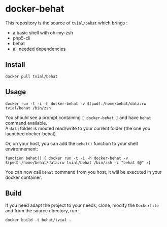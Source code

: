 docker-behat
============

This repository is the source of `tvial/behat` which brings :  
- a basic shell with oh-my-zsh  
- php5-cli  
- behat  
- all needed dependencies  

## Install

    docker pull tvial/behat

## Usage

    docker run -t -i -h docker-behat -v $(pwd):/home/behat/data:rw tvial/behat /bin/zsh  

You should see a prompt containing `[ docker-behat ]` and have `behat` command available.  
A `data` folder is mouted read/write to your current folder (the one you launched docker-behat).  

Or, on your host, you can add the `behat()` function to your shell environnement:  

    function behat() { docker run -t -i -h docker-behat -v $(pwd):/home/behat/data:rw tvial/behat /bin/zsh -c "behat $@" ;}

You can now call `behat` command from you host, it will be executed in your docker container.

## Build

If you need adapt the project to your needs, clone, modify the `Dockerfile` and from the source directory, run :

    docker build -t behat/tvial .

